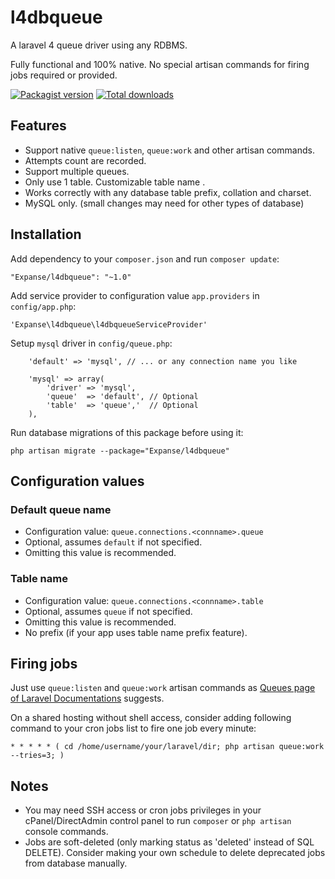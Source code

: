 l4dbqueue
============

A laravel 4 queue driver using any RDBMS. 

Fully functional and 100% native. No special artisan commands for firing jobs required or provided. 

[![Packagist version](http://img.shields.io/packagist/v/Expanse/l4dbqueue.svg)](https://packagist.org/packages/Expanse/l4dbqueue)
[![Total downloads](http://img.shields.io/packagist/dt/Expanse/l4dbqueue.svg)](https://packagist.org/packages/Expanse/l4dbqueue)

Features
------------

 - Support native `queue:listen`, `queue:work` and other artisan commands. 
 - Attempts count are recorded. 
 - Support multiple queues. 
 - Only use 1 table. Customizable table name .
 - Works correctly with any database table prefix, collation and charset. 
 - MySQL only. (small changes may need for other types of database) 

Installation
------------

Add dependency to your `composer.json` and run `composer update`: 

```
"Expanse/l4dbqueue": "~1.0"
```

Add service provider to configuration value `app.providers` in `config/app.php`: 

```
'Expanse\l4dbqueue\l4dbqueueServiceProvider'
```

Setup `mysql` driver in `config/queue.php`:

```
    'default' => 'mysql', // ... or any connection name you like

    'mysql' => array(
        'driver' => 'mysql',
        'queue'  => 'default', // Optional
        'table'  => 'queue','  // Optional
    ),
```

Run database migrations of this package before using it: 

```
php artisan migrate --package="Expanse/l4dbqueue"
```   


Configuration values
------------

### Default queue name

 - Configuration value: `queue.connections.<connname>.queue`
 - Optional, assumes `default` if not specified. 
 - Omitting this value is recommended. 

### Table name

 - Configuration value: `queue.connections.<connname>.table`
 - Optional, assumes `queue` if not specified.
 - Omitting this value is recommended. 
 - No prefix (if your app uses table name prefix feature). 

Firing jobs
------------

Just use `queue:listen` and `queue:work` artisan commands as [Queues page of Laravel Documentations](http://laravel.com/docs/queues) suggests. 

On a shared hosting without shell access, consider adding following command to your cron jobs list to fire one job every minute: 

```
* * * * * ( cd /home/username/your/laravel/dir; php artisan queue:work --tries=3; )
```

Notes
------------

 - You may need SSH access or cron jobs privileges in your cPanel/DirectAdmin control panel to run `composer` or `php artisan` console commands. 
 - Jobs are soft-deleted (only marking status as 'deleted' instead of SQL DELETE). Consider making your own schedule to delete deprecated jobs from database manually. 
